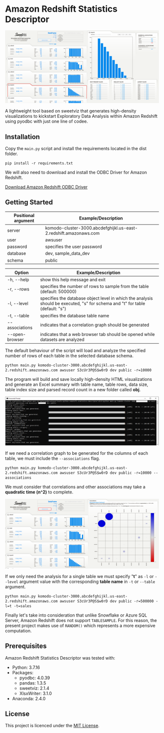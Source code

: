 # Amazon Redshift Statistics Descriptor

![alt text](/img/viz.png "Amazon Redshift Statistics Descriptor")

A lightweight tool based on sweetviz that generates high-density visualizations to kickstart Exploratory Data Analysis within Amazon Redshift using pyodbc with just one line of codee.

## Installation

Copy the `main.py` script and install the requirements located in the dist folder.

```
pip install -r requirements.txt
```

We will also need to download and install the ODBC Driver for Amazon Redshift.

[Download Amazon Redshift ODBC Driver](https://docs.aws.amazon.com/redshift/latest/mgmt/configure-odbc-connection.html)

## Getting Started

| Positional argument | Example/Description |
| --- | --- |
| server | komodo-cluster-3000.abcdefghijkl.us-east-2.redshift.amazonaws.com |
| user | awsuser |
| password | specifies the user password |
| database | dev, sample_data_dev |
| schema | public |

| Option | Example/Description |
| --- | --- |
| -h, --help | show this help message and exit |
| -r, --rows | specifies the number of rows to sample from the table (default: 500000) |
| -l, --level | specifies the database object level in which the analysis should be executed, "s" for schema and "t" for table (default: "s") |
| -t, --table | specifies the database table name |
| --associations | indicates that a correlation graph should be generated |
| --open-browser | indicates that a web browser tab should be opened while datasets are analyzed |

The default behaviour of the script will load and analyze the specified number of rows of each table in the selected database schema.

```
python main.py komodo-cluster-3000.abcdefghijkl.us-east-2.redshift.amazonaws.com awsuser S3cUr3P@S$w0rD dev public -r=10000
```

The program will build and save locally high-density HTML visualizations and generate an Excel summary with table name, table rows, data size, table index size and parsed record count in a new folder called **obj**.

![alt text](/img/cmd.png "Amazon Redshift Statistics Descriptor")

If we need a correlation graph to be generated for the columns of each table, we must include the `--associations` flag.

```
python main.py komodo-cluster-3000.abcdefghijkl.us-east-2.redshift.amazonaws.com awsuser S3cUr3P@S$w0rD dev public -r=10000 --associations
```

We must consider that correlations and other associations may take a **quadratic time (n^2)** to complete.

![alt text](/img/associations.png "Amazon Redshift Statistics Descriptor")

If we only need the analysis for a single table we must specify "**t**" as `-l` or `--level` argument value with the corresponding **table name** in `-t` or `--table` argument.

```
python main.py komodo-cluster-3000.abcdefghijkl.us-east-2.redshift.amazonaws.com awsuser S3cUr3P@S$w0rD dev public -r=500000 -l=t -t=sales
```

Finally let's take into consideration that unlike Snowflake or Azure SQL Server, Amazon Redshift does not support `TABLESAMPLE`. For this reason, the present project makes use of `RANDOM()` which represents a more expensive computation.

## Prerequisites

Amazon Redshift Statistics Descriptor was tested with:

* Python: 3.7.16
* Packages:
    * pyodbc: 4.0.39
    * pandas: 1.3.5
    * sweetviz: 2.1.4
    * XlsxWriter: 3.1.0 
* Anaconda: 2.4.0

## License

This project is licenced under the [MIT License][1].

[1]: https://opensource.org/licenses/mit-license.html "The MIT License | Open Source Initiative"